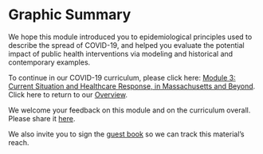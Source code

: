# Graphic Summary

We hope this module introduced you to epidemiological principles used to describe the spread of COVID-19, and helped you evaluate the potential impact of public health interventions via modeling and historical and contemporary examples.

To continue in our COVID-19 curriculum, please click here: [Module 3: Current Situation and Healthcare Response, in Massachusetts and Beyond](https://curriculum.covidstudentresponse.org/module-3-current-situation-and-healthcare-response). Click here to return to our [Overview](https://app.gitbook.com/@futuremdvscovid/s/covid19-curriculum/~/drafts/-M3Ot_c_szNKqv3juijh/curriculum-overview).

We welcome your feedback on this module and on the curriculum overall. Please share it [here](https://docs.google.com/forms/d/e/1FAIpQLSdZGYWkx5AVaYUIxCwvQmI75Vu6jVOHkinhDHr_XbrQq4WMTg/viewform).

We also invite you to sign the [guest book](https://docs.google.com/forms/d/e/1FAIpQLSdDgCyBO-l7qsamNhbEPznxhaDetC-dFBd4W5Tu5WC4zBWC6g/viewform) so we can track this material’s reach.  


